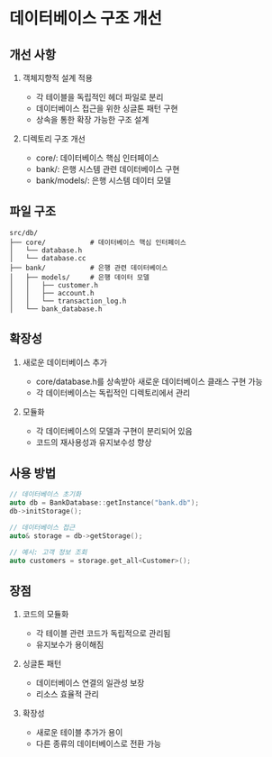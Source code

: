 # 데이터베이스 구조 개선

## 개선 사항
1. 객체지향적 설계 적용
   - 각 테이블을 독립적인 헤더 파일로 분리
   - 데이터베이스 접근을 위한 싱글톤 패턴 구현
   - 상속을 통한 확장 가능한 구조 설계

2. 디렉토리 구조 개선
   - core/: 데이터베이스 핵심 인터페이스
   - bank/: 은행 시스템 관련 데이터베이스 구현
   - bank/models/: 은행 시스템 데이터 모델

## 파일 구조
```
src/db/
├── core/           # 데이터베이스 핵심 인터페이스
│   └── database.h
│   └── database.cc
├── bank/           # 은행 관련 데이터베이스
│   ├── models/     # 은행 데이터 모델
│   │   ├── customer.h
│   │   ├── account.h
│   │   └── transaction_log.h
│   └── bank_database.h
```

## 확장성
1. 새로운 데이터베이스 추가
   - core/database.h를 상속받아 새로운 데이터베이스 클래스 구현 가능
   - 각 데이터베이스는 독립적인 디렉토리에서 관리

2. 모듈화
   - 각 데이터베이스의 모델과 구현이 분리되어 있음
   - 코드의 재사용성과 유지보수성 향상

## 사용 방법
```cpp
// 데이터베이스 초기화
auto db = BankDatabase::getInstance("bank.db");
db->initStorage();

// 데이터베이스 접근
auto& storage = db->getStorage();

// 예시: 고객 정보 조회
auto customers = storage.get_all<Customer>();
```

## 장점
1. 코드의 모듈화
   - 각 테이블 관련 코드가 독립적으로 관리됨
   - 유지보수가 용이해짐

2. 싱글톤 패턴
   - 데이터베이스 연결의 일관성 보장
   - 리소스 효율적 관리

3. 확장성
   - 새로운 테이블 추가가 용이
   - 다른 종류의 데이터베이스로 전환 가능
